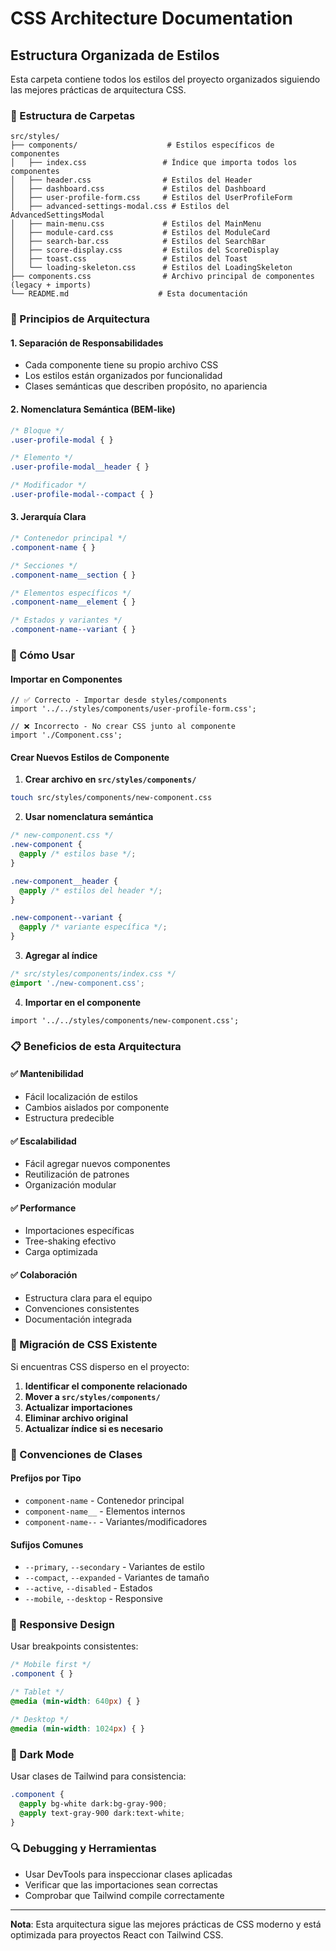 # CSS Architecture Documentation

## Estructura Organizada de Estilos

Esta carpeta contiene todos los estilos del proyecto organizados siguiendo las mejores prácticas de arquitectura CSS.

### 📁 Estructura de Carpetas

```
src/styles/
├── components/                    # Estilos específicos de componentes
│   ├── index.css                 # Índice que importa todos los componentes
│   ├── header.css                # Estilos del Header
│   ├── dashboard.css             # Estilos del Dashboard
│   ├── user-profile-form.css     # Estilos del UserProfileForm
│   ├── advanced-settings-modal.css # Estilos del AdvancedSettingsModal
│   ├── main-menu.css             # Estilos del MainMenu
│   ├── module-card.css           # Estilos del ModuleCard
│   ├── search-bar.css            # Estilos del SearchBar
│   ├── score-display.css         # Estilos del ScoreDisplay
│   ├── toast.css                 # Estilos del Toast
│   └── loading-skeleton.css      # Estilos del LoadingSkeleton
├── components.css                # Archivo principal de componentes (legacy + imports)
└── README.md                    # Esta documentación
```

### 🎯 Principios de Arquitectura

#### 1. **Separación de Responsabilidades**
- Cada componente tiene su propio archivo CSS
- Los estilos están organizados por funcionalidad
- Clases semánticas que describen propósito, no apariencia

#### 2. **Nomenclatura Semántica (BEM-like)**
```css
/* Bloque */
.user-profile-modal { }

/* Elemento */
.user-profile-modal__header { }

/* Modificador */
.user-profile-modal--compact { }
```

#### 3. **Jerarquía Clara**
```css
/* Contenedor principal */
.component-name { }

/* Secciones */
.component-name__section { }

/* Elementos específicos */
.component-name__element { }

/* Estados y variantes */
.component-name--variant { }
```

### 🔧 Cómo Usar

#### Importar en Componentes
```tsx
// ✅ Correcto - Importar desde styles/components
import '../../styles/components/user-profile-form.css';

// ❌ Incorrecto - No crear CSS junto al componente
import './Component.css';
```

#### Crear Nuevos Estilos de Componente

1. **Crear archivo en `src/styles/components/`**
```bash
touch src/styles/components/new-component.css
```

2. **Usar nomenclatura semántica**
```css
/* new-component.css */
.new-component {
  @apply /* estilos base */;
}

.new-component__header {
  @apply /* estilos del header */;
}

.new-component--variant {
  @apply /* variante específica */;
}
```

3. **Agregar al índice**
```css
/* src/styles/components/index.css */
@import './new-component.css';
```

4. **Importar en el componente**
```tsx
import '../../styles/components/new-component.css';
```

### 📋 Beneficios de esta Arquitectura

#### ✅ **Mantenibilidad**
- Fácil localización de estilos
- Cambios aislados por componente
- Estructura predecible

#### ✅ **Escalabilidad**
- Fácil agregar nuevos componentes
- Reutilización de patrones
- Organización modular

#### ✅ **Performance**
- Importaciones específicas
- Tree-shaking efectivo
- Carga optimizada

#### ✅ **Colaboración**
- Estructura clara para el equipo
- Convenciones consistentes
- Documentación integrada

### 🚀 Migración de CSS Existente

Si encuentras CSS disperso en el proyecto:

1. **Identificar el componente relacionado**
2. **Mover a `src/styles/components/`**
3. **Actualizar importaciones**
4. **Eliminar archivo original**
5. **Actualizar índice si es necesario**

### 🎨 Convenciones de Clases

#### **Prefijos por Tipo**
- `component-name` - Contenedor principal
- `component-name__` - Elementos internos
- `component-name--` - Variantes/modificadores

#### **Sufijos Comunes**
- `--primary`, `--secondary` - Variantes de estilo
- `--compact`, `--expanded` - Variantes de tamaño
- `--active`, `--disabled` - Estados
- `--mobile`, `--desktop` - Responsive

### 📱 Responsive Design

Usar breakpoints consistentes:
```css
/* Mobile first */
.component { }

/* Tablet */
@media (min-width: 640px) { }

/* Desktop */
@media (min-width: 1024px) { }
```

### 🌙 Dark Mode

Usar clases de Tailwind para consistencia:
```css
.component {
  @apply bg-white dark:bg-gray-900;
  @apply text-gray-900 dark:text-white;
}
```

### 🔍 Debugging y Herramientas

- Usar DevTools para inspeccionar clases aplicadas
- Verificar que las importaciones sean correctas
- Comprobar que Tailwind compile correctamente

---

**Nota**: Esta arquitectura sigue las mejores prácticas de CSS moderno y está optimizada para proyectos React con Tailwind CSS.